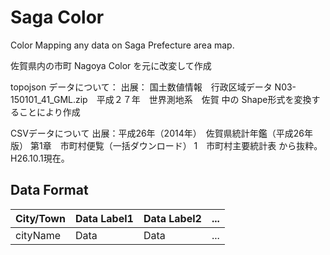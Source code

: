 Saga Color
====
Color Mapping any data on Saga Prefecture area map.  

佐賀県内の市町
Nagoya Color を元に改変して作成

topojson データについて：
出展： 国土数値情報　行政区域データ
N03-150101_41_GML.zip　平成２７年　世界測地系　佐賀
中の Shape形式を変換することにより作成

CSVデータについて
出展：平成26年（2014年）　佐賀県統計年鑑（平成26年版）
第1章　市町村便覧（一括ダウンロード）
    1　市町村主要統計表
から抜粋。H26.10.1現在。

## Data Format
| City/Town   | Data Label1 | Data Label2 | ... |
|-------------|-------------|-------------|-----|
| cityName    | Data        | Data        | ... |
